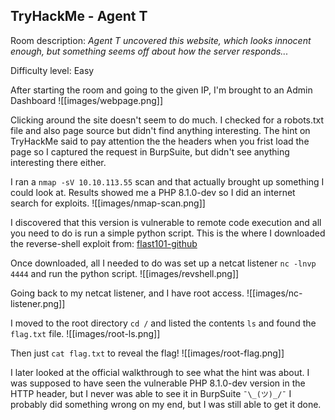 ## TryHackMe - Agent T

Room description: 
_Agent T uncovered this website, which looks innocent enough, but something seems off about how the server responds..._

Difficulty level: Easy

After starting the room and going to the given IP, I'm brought to an Admin Dashboard
![[images/webpage.png]]

Clicking around the site doesn't seem to do much. I checked for a robots.txt file and also page source but didn't find anything interesting. The hint on TryHackMe said to pay attention the the headers when you frist load the page so I captured the request in BurpSuite, but didn't see anything interesting there either.

I ran a `nmap -sV 10.10.113.55` scan and that actually brought up something I could look at. Results showed me a PHP 8.1.0-dev so I did an internet search for exploits. 
![[images/nmap-scan.png]]

I discovered that this version is vulnerable to remote code execution and all you need to do is run a simple python script. This is the where I downloaded the reverse-shell exploit from: [flast101-github](https://github.com/flast101/php-8.1.0-dev-backdoor-rce)

Once downloaded, all I needed to do was set up a netcat listener `nc -lnvp 4444` and run the python script.
![[images/revshell.png]]

Going back to my netcat listener, and I have root access.
![[images/nc-listener.png]]


I moved to the root directory `cd /` and listed the contents `ls` and found the `flag.txt` file.
![[images/root-ls.png]]


Then just `cat flag.txt` to reveal the flag!
![[images/root-flag.png]]

I later looked at the official walkthrough to see what the hint was about. I was supposed to have seen the vulnerable PHP 8.1.0-dev version in the HTTP header, but I never was able to see it in BurpSuite  ` ¯\_(ツ)_/¯ ` I probably did something wrong on my end, but I was still able to get it done.

